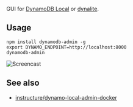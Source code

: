 GUI for [DynamoDB Local](https://aws.amazon.com/blogs/aws/dynamodb-local-for-desktop-development/) or [dynalite](https://github.com/mhart/dynalite).

## Usage

```
npm install dynamodb-admin -g
export DYNAMO_ENDPOINT=http://localhost:8000
dynamodb-admin
```

![Screencast](https://d3vv6lp55qjaqc.cloudfront.net/items/2S1m213N1o2L231e011o/Screen%20Recording%202016-10-17%20at%2001.11%20PM.gif?X-CloudApp-Visitor-Id=ab2071d5f76f8504ab6d3070d8a2c5c3&v=e6056da9)

## See also

* [instructure/dynamo-local-admin-docker](https://github.com/instructure/dynamo-local-admin-docker)
